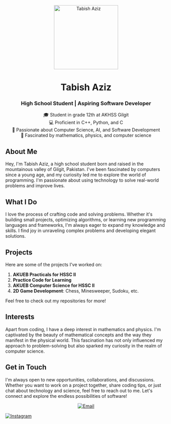 <p align="center">
  <img src="https://upload.wikimedia.org/wikipedia/commons/thumb/a/a6/Anonymous_emblem.svg/800px-Anonymous_emblem.svg.png" alt="Tabish Aziz" width="200" height="200">
</p>

<h1 align="center">Tabish Aziz</h1>
<h3 align="center">High School Student | Aspiring Software Developer</h3>

<p align="center">
  🎓 Student in grade 12th at AKHSS Gilgit <br>
  💻 Proficient in C++, Python, and C <br>
  🚀 Passionate about Computer Science, AI, and Software Development <br>
  🧠 Fascinated by mathematics, physics, and computer science
</p>

## About Me

Hey, I'm Tabish Aziz, a high school student born and raised in the mountainous valley of Gilgit, Pakistan. I've been fascinated by computers since a young age, and my curiosity led me to explore the world of programming. I'm passionate about using technology to solve real-world problems and improve lives.

## What I Do

I love the process of crafting code and solving problems. Whether it's building small projects, optimizing algorithms, or learning new programming languages and frameworks, I'm always eager to expand my knowledge and skills. I find joy in unraveling complex problems and developing elegant solutions.

## Projects

Here are some of the projects I've worked on:

1. **AKUEB Practicals for HSSC II**
2. **Practice Code for Learning**
3. **AKUEB Computer Science for HSSC II**
4. **2D Game Development**: Chess, Minesweeper, Sudoku, etc.

Feel free to check out my repositories for more!

## Interests

Apart from coding, I have a deep interest in mathematics and physics. I'm captivated by the beauty of mathematical concepts and the way they manifest in the physical world. This fascination has not only influenced my approach to problem-solving but also sparked my curiosity in the realm of computer science.

## Get in Touch

I'm always open to new opportunities, collaborations, and discussions. Whether you want to work on a project together, share coding tips, or just chat about technology and science, feel free to reach out to me. Let's connect and explore the endless possibilities of software!

<p align="center">
  <a href="mailto:tabishazizbercha@gmail.com"><img src="https://d1muf25xaso8hp.cloudfront.net/https%3A%2F%2Fmeta-q.cdn.bubble.io%2Ff1626355319613x484158047569452200%2FGmail_Small_Business.gif?w=&h=&auto=compress&dpr=1&fit=max" alt="Email"></a>
 
  <a href="https://www.instagram.com/tabishbarcha/"><img src="https://cliply.co/wpcontent/uploads/2021/09/142110100_ORGANIC_IG_ICON_400.gif" alt="Instagram"></a>
</p>
